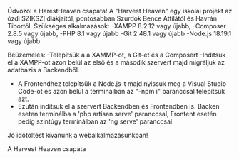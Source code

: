 Üdvözöl a HarestHeaven csapata!
A "Harvest Heaven" egy iskolai projekt az ózdi SZIKSZI diákjaitól, pontosabban Szurdok Bence Attilától és Havrán Tibortól.
Szükséges alkalmazások:
-XAMPP 8.2.12 vagy újabb,
-Composer 2.8.5 vagy újabb,
-PHP 8.1 vagy újabb
-Git 2.48.1 vagy újabb
-Node.js 18.19.1 vagy újabb

Beüzemelés:
-Telepítsük a a XAMMP-ot, a Git-et és a Composert
-Indítsuk el a XAMPP-ot azon belül az első és a második szervert majd migráljuk az adatbázis a Backendből.
- A Frontendhez telepítsük a Node.js-t majd nyissuk meg a Visual Studio Code-ot és azon belül a terminálban az "-npm i" paranccsal telepítsük azt.
- Ezután indítsuk el a szervert Backendben és Frontendben is. Backen eseten terminálba a 'php artisan serve' paranccsal, Frontent esetén pedig szintúgy terminálban az 'ng serve' paranccsal.

Jó időtöltést kívánunk a webalkalmazásunkban!

A Harvest Heaven csapata

